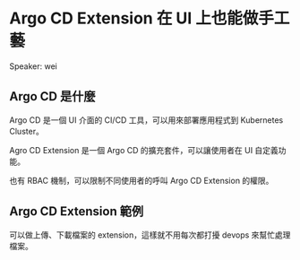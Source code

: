 # Argo CD Extension 在 UI 上也能做手工藝

Speaker: wei

## Argo CD 是什麼

Argo CD 是一個 UI 介面的 CI/CD 工具，可以用來部署應用程式到 Kubernetes Cluster。

Agro CD Extension 是一個 Argo CD 的擴充套件，可以讓使用者在 UI 自定義功能。

也有 RBAC 機制，可以限制不同使用者的呼叫 Argo CD Extension 的權限。

## Argo CD Extension 範例

可以做上傳、下載檔案的 extension，這樣就不用每次都打擾 devops 來幫忙處理檔案。